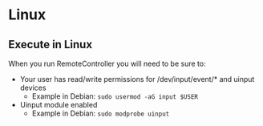 # Linux

## Execute in Linux

When you run RemoteController you will need to be sure to:

- Your user has read/write permissions for /dev/input/event/* and uinput devices
    - Example in Debian: `sudo usermod -aG input $USER`
- Uinput module enabled
    - Example in Debian: `sudo modprobe uinput`
